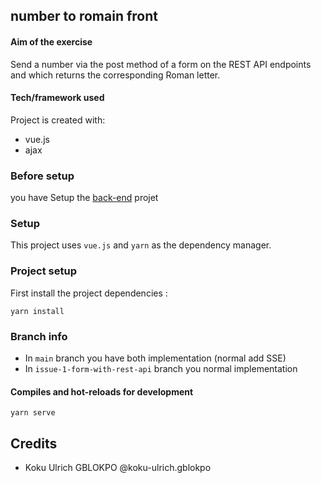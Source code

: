 ## number to romain front

#### Aim of the exercise

Send a number via the post method of a form on the REST API endpoints and which returns the corresponding Roman letter.

#### Tech/framework used

Project is created with:

* vue.js
* ajax


### Before setup
you have Setup the [back-end](https://github.com/koku-ulrich/numberToRomain_back) projet

### Setup
This project uses ```vue.js``` and ```yarn``` as the dependency manager.

### Project setup
First install the project dependencies :
```
yarn install
```

### Branch info
- In ```main``` branch you have both implementation (normal add SSE)
- In ```issue-1-form-with-rest-api``` branch you normal implementation


#### Compiles and hot-reloads for development
```
yarn serve
```

## Credits
- Koku Ulrich GBLOKPO @koku-ulrich.gblokpo


